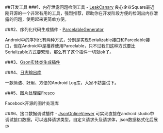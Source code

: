 ##开发工具
###1、内存泄露问题检测工具 - [LeakCanary](https://github.com/square/leakcanary)
良心企业Square最近刚开源的一个非常有用的工具，强烈推荐，帮助你在开发阶段方便的检测出内存泄露的问题，使用起来更简单方便。

###2、序列化代码生成插件 - [ParcelableGenerator](https://github.com/mcharmas/android-parcelable-intellij-plugin)

Android中的序列化有两种方式，分别是实现Serializable接口和Parcelable接口，但在Android中是推荐使用Parcelable，只不过我们这种方式要比Serializable方式要繁琐，那么有了这个插件一切就ok了。

###3、[Gson实体类生成插件](https://github.com/chiemy/GsonFormat)

###4、[日志输出库](https://github.com/orhanobut/logger)

一款简洁、好用、方便的Android Log库，大家不妨尝试下。

###5、[图片处理库Fresco](http://fresco-cn.org/)

Facebook开源的图片处理库

###6、接口数据调试插件 - [JsonOnlineViewer](https://plugins.jetbrains.com/plugin/7838?pr=)
可实现直接在android studio中调试接口数据，可以选择请求类型，自定义请求头及请求体，json数据格式化后展示